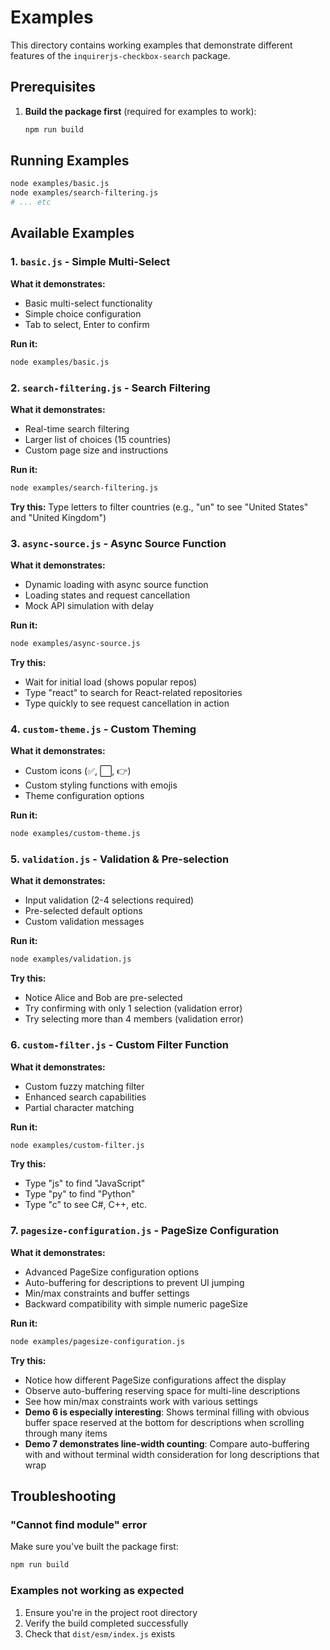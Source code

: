 # Examples

This directory contains working examples that demonstrate different features of the `inquirerjs-checkbox-search` package.

## Prerequisites

1. **Build the package first** (required for examples to work):

   ```bash
   npm run build
   ```

## Running Examples

```bash
node examples/basic.js
node examples/search-filtering.js
# ... etc
```

## Available Examples

### 1. `basic.js` - Simple Multi-Select

**What it demonstrates:**

- Basic multi-select functionality
- Simple choice configuration
- Tab to select, Enter to confirm

**Run it:**

```bash
node examples/basic.js
```

### 2. `search-filtering.js` - Search Filtering

**What it demonstrates:**

- Real-time search filtering
- Larger list of choices (15 countries)
- Custom page size and instructions

**Run it:**

```bash
node examples/search-filtering.js
```

**Try this:** Type letters to filter countries (e.g., "un" to see "United States" and "United Kingdom")

### 3. `async-source.js` - Async Source Function

**What it demonstrates:**

- Dynamic loading with async source function
- Loading states and request cancellation
- Mock API simulation with delay

**Run it:**

```bash
node examples/async-source.js
```

**Try this:**

- Wait for initial load (shows popular repos)
- Type "react" to search for React-related repositories
- Type quickly to see request cancellation in action

### 4. `custom-theme.js` - Custom Theming

**What it demonstrates:**

- Custom icons (✅, ⬜, 👉)
- Custom styling functions with emojis
- Theme configuration options

**Run it:**

```bash
node examples/custom-theme.js
```

### 5. `validation.js` - Validation & Pre-selection

**What it demonstrates:**

- Input validation (2-4 selections required)
- Pre-selected default options
- Custom validation messages

**Run it:**

```bash
node examples/validation.js
```

**Try this:**

- Notice Alice and Bob are pre-selected
- Try confirming with only 1 selection (validation error)
- Try selecting more than 4 members (validation error)

### 6. `custom-filter.js` - Custom Filter Function

**What it demonstrates:**

- Custom fuzzy matching filter
- Enhanced search capabilities
- Partial character matching

**Run it:**

```bash
node examples/custom-filter.js
```

**Try this:**

- Type "js" to find "JavaScript"
- Type "py" to find "Python"
- Type "c" to see C#, C++, etc.

### 7. `pagesize-configuration.js` - PageSize Configuration

**What it demonstrates:**

- Advanced PageSize configuration options
- Auto-buffering for descriptions to prevent UI jumping
- Min/max constraints and buffer settings
- Backward compatibility with simple numeric pageSize

**Run it:**

```bash
node examples/pagesize-configuration.js
```

**Try this:**

- Notice how different PageSize configurations affect the display
- Observe auto-buffering reserving space for multi-line descriptions
- See how min/max constraints work with various settings
- **Demo 6 is especially interesting**: Shows terminal filling with obvious buffer space reserved at the bottom for descriptions when scrolling through many items
- **Demo 7 demonstrates line-width counting**: Compare auto-buffering with and without terminal width consideration for long descriptions that wrap

## Troubleshooting

### "Cannot find module" error

Make sure you've built the package first:

```bash
npm run build
```

### Examples not working as expected

1. Ensure you're in the project root directory
2. Verify the build completed successfully
3. Check that `dist/esm/index.js` exists
